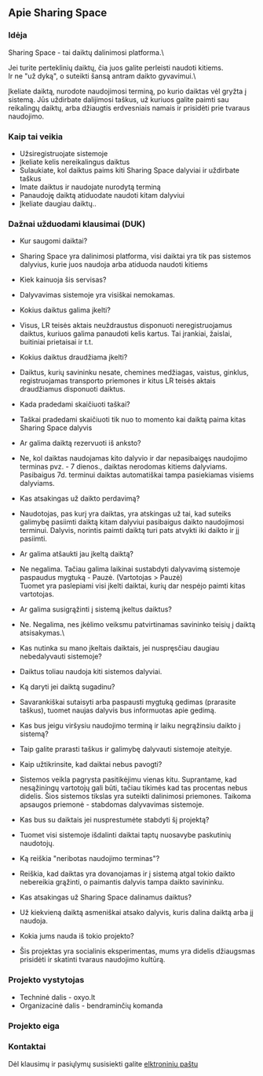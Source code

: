 ## Apie Sharing Space


### Idėja

Sharing Space - tai daiktų dalinimosi platforma.\

Jei turite perteklinių daiktų, čia juos galite perleisti naudoti kitiems.\
Ir ne "už dyką", o suteikti šansą antram daikto gyvavimui.\

Įkeliate daiktą, nurodote naudojimosi terminą, po kurio daiktas vėl gryžta į sistemą. Jūs uždirbate dalijimosi taškus, už kuriuos galite paimti sau reikalingų daiktų, arba džiaugtis erdvesniais namais ir prisidėti prie tvaraus naudojimo. 



### Kaip tai veikia

- Užsiregistruojate sistemoje
- Įkeliate kelis nereikalingus daiktus
- Sulaukiate, kol daiktus paims kiti Sharing Space dalyviai ir uždirbate taškus
- Imate daiktus ir naudojate nurodytą terminą
- Panaudoję daiktą atiduodate naudoti kitam dalyviui
- Įkeliate daugiau daiktų..



### Dažnai užduodami klausimai (DUK)

- Kur saugomi daiktai?
- Sharing Space yra dalinimosi platforma, visi daiktai yra tik pas sistemos dalyvius, kurie juos naudoja arba atiduoda naudoti kitiems

- Kiek kainuoja šis servisas?
- Dalyvavimas sistemoje yra visiškai nemokamas. 

- Kokius daiktus galima įkelti?
- Visus, LR teisės aktais neuždraustus disponuoti neregistruojamus daiktus, kuriuos galima panaudoti kelis kartus. 
Tai įrankiai, žaislai, buitiniai prietaisai ir t.t.  

- Kokius daiktus draudžiama įkelti?
- Daiktus, kurių savininku nesate, chemines medžiagas, vaistus, ginklus, registruojamas transporto priemones ir kitus LR teisės aktais draudžiamus disponuoti daiktus. 

- Kada pradedami skaičiuoti taškai?
- Taškai pradedami skaičiuoti tik nuo to momento kai daiktą paima kitas Sharing Space dalyvis

- Ar galima daiktą rezervuoti iš anksto?
- Ne, kol daiktas naudojamas kito dalyvio ir dar nepasibaigęs naudojimo terminas pvz. - 7 dienos., daiktas nerodomas kitiems dalyviams.\
Pasibaigus 7d. terminui daiktas automatiškai tampa pasiekiamas visiems dalyviams. 

- Kas atsakingas už daikto perdavimą?
- Naudotojas, pas kurį yra daiktas, yra atskingas už tai, kad suteiks galimybę pasiimti daiktą kitam dalyviui pasibaigus daikto naudojimosi terminui. Dalyvis, norintis paimti daiktą turi pats atvykti iki daikto ir jį pasiimti.

- Ar galima atšaukti jau įkeltą daiktą?
- Ne negalima. Tačiau galima laikinai sustabdyti dalyvavimą sistemoje paspaudus mygtuką - Pauzė. (Vartotojas > Pauzė)\
Tuomet yra paslepiami visi įkelti daiktai, kurių dar nespėjo paimti kitas vartotojas.

- Ar galima susigrąžinti į sistemą įkeltus daiktus?
- Ne. Negalima, nes įkėlimo veiksmu patvirtinamas savininko teisių į daiktą atsisakymas.\

- Kas nutinka su mano įkeltais daiktais, jei nuspręsčiau daugiau nebedalyvauti sistemoje?
- Daiktus toliau naudoja kiti sistemos dalyviai.

- Ką daryti jei daiktą sugadinu?
- Savarankiškai sutaisyti arba paspausti mygtuką gedimas (prarasite taškus), tuomet naujas dalyvis bus informuotas apie gedimą.

- Kas bus jeigu viršysiu naudojimo terminą ir laiku negrąžinsiu daikto į sistemą?
- Taip galite prarasti taškus ir galimybę dalyvauti sistemoje ateityje.

- Kaip užtikrinsite, kad daiktai nebus pavogti?
- Sistemos veikla pagrysta pasitikėjimu vienas kitu. Suprantame, kad nesąžiningų vartotojų gali būti, tačiau tikimės kad tas procentas nebus  didelis. Šios sistemos tikslas yra suteikti dalinimosi priemones. Taikoma apsaugos priemonė - stabdomas dalyvavimas sistemoje. 

- Kas bus su daiktais jei nusprestumėte stabdyti šį projektą?
- Tuomet visi sistemoje išdalinti daiktai taptų nuosavybe paskutinių naudotojų.    

- Ką reiškia "neribotas naudojimo terminas"?
- Reiškia, kad daiktas yra dovanojamas ir į sistemą atgal tokio daikto nebereikia grąžinti, o paimantis dalyvis tampa daikto savininku.

- Kas atsakingas už Sharing Space dalinamus daiktus?
- Už kiekvieną daiktą asmeniškai atsako dalyvis, kuris dalina daiktą arba jį naudoja.

- Kokia jums nauda iš tokio projekto?
- Šis projektas yra socialinis eksperimentas, mums yra didelis džiaugsmas prisidėti ir skatinti tvaraus naudojimo kultūrą.





### Projekto vystytojas
- Techninė dalis - oxyo.lt
- Organizacinė dalis - bendraminčių komanda



### Projekto eiga




### Kontaktai

Dėl klausimų ir pasiųlymų susisiekti galite [elktroniniu paštu](https://sharingspace.lt/contact)
